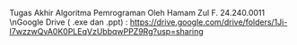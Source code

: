 Tugas Akhir Algoritma Pemrograman Oleh Hamam Zul F. 24.240.0011
\nGoogle Drive ( .exe dan .ppt) : https://drive.google.com/drive/folders/1Ji-I7wzzwQvA0K0PLEqVzUbbqwPPZ9Rg?usp=sharing 
